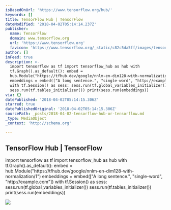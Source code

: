 ```yaml
---
isBasedOnUrl: 'https://www.tensorflow.org/hub/'
keywords: []
title: TensorFlow Hub | TensorFlow
dateModified: '2018-04-02T05:14:14.237Z'
publisher:
  name: TensorFlow
  domain: www.tensorflow.org
  url: 'https://www.tensorflow.org'
  favicon: 'https://www.tensorflow.org/_static/c82c5da5ff/images/tensorflow/favicon.png'
author: []
inFeed: true
description: >-
  import tensorflow as tf import tensorflow_hub as hub with
  tf.Graph().as_default(): embed =
  hub.Module("https://tfhub.dev/google/nnlm-en-dim128-with-normalization/1")
  embeddings = embed(["A long sentence.", "single-word", "http://example.com"])
  with tf.Session() as sess: sess.run(tf.global_variables_initializer())
  sess.run(tf.tables_initializer()) print(sess.run(embeddings))
via: {}
datePublished: '2018-04-02T05:14:15.306Z'
starred: true
datePublishedOriginal: '2018-04-02T05:14:15.306Z'
sourcePath: _posts/2018-04-02-tensorflow-hub-or-tensorflow.md
_type: MediaObject
_context: 'http://schema.org'

---
```

<article style=""><h1>TensorFlow Hub | TensorFlow</h1><p>import tensorflow as tf import tensorflow_hub as hub with tf.Graph().as_default(): embed = hub.Module("https://tfhub.dev/google/nnlm-en-dim128-with-normalization/1") embeddings = embed(["A long sentence.", "single-word", "http://example.com"]) with tf.Session() as sess: sess.run(tf.global_variables_initializer()) sess.run(tf.tables_initializer()) print(sess.run(embeddings))</p><img src="https://www.tensorflow.org/images/tf_logo_social.png" /></article>